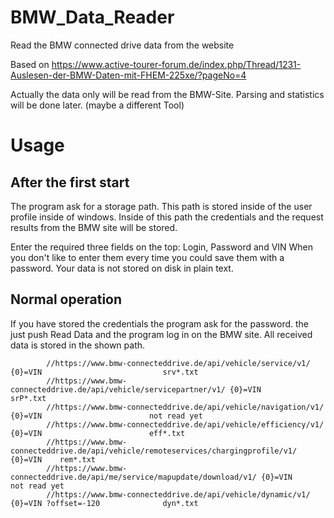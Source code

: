 # BMW_Data_Reader
Read the BMW connected drive data from the website

Based on https://www.active-tourer-forum.de/index.php/Thread/1231-Auslesen-der-BMW-Daten-mit-FHEM-225xe/?pageNo=4

Actually the data only will be read from the BMW-Site. Parsing and statistics will be done later. (maybe a different Tool)

# Usage

## After the first start
The program ask for a storage path. This path is stored inside of the user profile inside of windows.
Inside of this path the credentials and the request results from the BMW site will be stored.

Enter the required three fields on the top: Login, Password and VIN
When you don't like to enter them every time you could save them with a password. Your data is not stored on disk in plain text.

## Normal operation
If you have stored the credentials the program ask for the password.
the just push Read Data and the program log in on the BMW site. All received data is stored in the shown path.

```
        //https://www.bmw-connecteddrive.de/api/vehicle/service/v1/ {0}=VIN                           srv*.txt
        //https://www.bmw-connecteddrive.de/api/vehicle/servicepartner/v1/ {0}=VIN                    srP*.txt
        //https://www.bmw-connecteddrive.de/api/vehicle/navigation/v1/ {0}=VIN                        not read yet
        //https://www.bmw-connecteddrive.de/api/vehicle/efficiency/v1/ {0}=VIN                        eff*.txt
        //https://www.bmw-connecteddrive.de/api/vehicle/remoteservices/chargingprofile/v1/ {0}=VIN    rem*.txt
        //https://www.bmw-connecteddrive.de/api/me/service/mapupdate/download/v1/ {0}=VIN             not read yet
        //https://www.bmw-connecteddrive.de/api/vehicle/dynamic/v1/ {0}=VIN ?offset=-120              dyn*.txt
```

